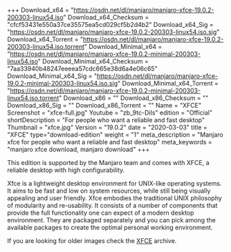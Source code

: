 +++
Download_x64 = "https://osdn.net/dl/manjaro/manjaro-xfce-19.0.2-200303-linux54.iso"
Download_x64_Checksum = "cfcf53431e550a37ce35575ea5cd029cf5b2d4b2"
Download_x64_Sig = "https://osdn.net/dl/manjaro/manjaro-xfce-19.0.2-200303-linux54.iso.sig"
Download_x64_Torrent = "https://osdn.net/dl/manjaro/manjaro-xfce-19.0.2-200303-linux54.iso.torrent"
Download_Minimal_x64 = "https://osdn.net/dl/manjaro/manjaro-xfce-19.0.2-minimal-200303-linux54.iso"
Download_Minimal_x64_Checksum = "7aa33940b48247eeeea57cdc665e38d6a4e06c65"
Download_Minimal_x64_Sig = "https://osdn.net/dl/manjaro/manjaro-xfce-19.0.2-minimal-200303-linux54.iso.sig"
Download_Minimal_x64_Torrent = "https://osdn.net/dl/manjaro/manjaro-xfce-19.0.2-minimal-200303-linux54.iso.torrent"
Download_x86 = ""
Download_x86_Checksum = ""
Download_x86_Sig = ""
Download_x86_Torrent = ""
Name = "XFCE"
Screenshot = "xfce-full.jpg"
Youtube = "zb_9tc-DiIs"
edition = "Official"
shortDescription = "For people who want a reliable and fast desktop"
Thumbnail = "xfce.jpg"
Version = "19.0.2"
date = "2020-03-03"
title = "XFCE"
type="download-edition"
weight = "1"
meta_description = "Manjaro xfce for people who want a reliable and fast desktop"
meta_keywords = "manjaro xfce download, manjaro download"
+++

This edition is supported by the Manjaro team and comes with XFCE, a reliable desktop with high configurability.

Xfce is a lightweight desktop environment for UNIX-like operating systems. It aims to be fast and low on system resources, while still being visually appealing and user friendly. Xfce embodies the traditional UNIX philosophy of modularity and re-usability. It consists of a number of components that provide the full functionality one can expect of a modern desktop environment. They are packaged separately and you can pick among the available packages to create the optimal personal working environment.

If you are looking for older images check the [XFCE](https://osdn.net/projects/manjaro-archive/storage/xfce/) archive.


